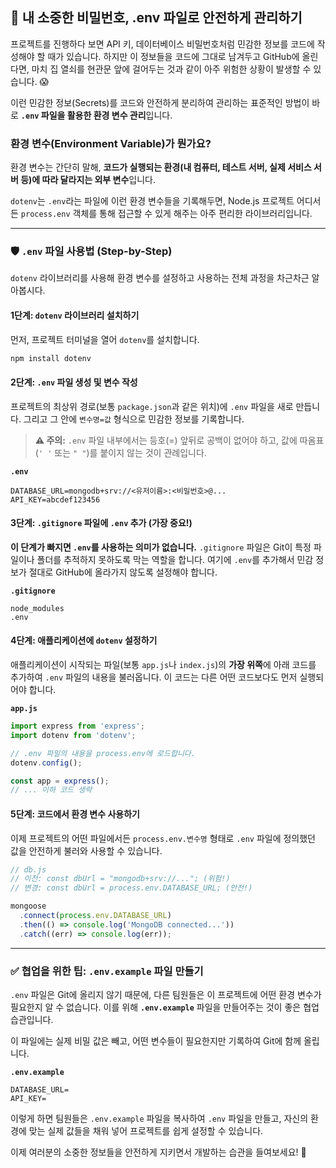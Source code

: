 ## 🔑 내 소중한 비밀번호, .env 파일로 안전하게 관리하기

프로젝트를 진행하다 보면 API 키, 데이터베이스 비밀번호처럼 민감한 정보를 코드에 작성해야 할 때가 있습니다. 하지만 이 정보들을 코드에 그대로 남겨두고 GitHub에 올린다면, 마치 집 열쇠를 현관문 앞에 걸어두는 것과 같이 아주 위험한 상황이 발생할 수 있습니다. 😱

이런 민감한 정보(Secrets)를 코드와 안전하게 분리하여 관리하는 표준적인 방법이 바로 **`.env` 파일을 활용한 환경 변수 관리**입니다.

### 환경 변수(Environment Variable)가 뭔가요?

환경 변수는 간단히 말해, **코드가 실행되는 환경(내 컴퓨터, 테스트 서버, 실제 서비스 서버 등)에 따라 달라지는 외부 변수**입니다.

`dotenv`는 `.env`라는 파일에 이런 환경 변수들을 기록해두면, Node.js 프로젝트 어디서든 `process.env` 객체를 통해 접근할 수 있게 해주는 아주 편리한 라이브러리입니다.

---

### 🛡️ `.env` 파일 사용법 (Step-by-Step)

`dotenv` 라이브러리를 사용해 환경 변수를 설정하고 사용하는 전체 과정을 차근차근 알아봅시다.

#### 1단계: `dotenv` 라이브러리 설치하기

먼저, 프로젝트 터미널을 열어 `dotenv`를 설치합니다.

```bash
npm install dotenv
```

#### 2단계: `.env` 파일 생성 및 변수 작성

프로젝트의 최상위 경로(보통 `package.json`과 같은 위치)에 `.env` 파일을 새로 만듭니다. 그리고 그 안에 `변수명=값` 형식으로 민감한 정보를 기록합니다.

> **⚠️ 주의:** `.env` 파일 내부에서는 등호(=) 앞뒤로 공백이 없어야 하고, 값에 따옴표(`' '` 또는 `" "`)를 붙이지 않는 것이 관례입니다.

**`.env`**

```text
DATABASE_URL=mongodb+srv://<유저이름>:<비밀번호>@...
API_KEY=abcdef123456
```

#### 3단계: `.gitignore` 파일에 `.env` 추가 (가장 중요\!)

**이 단계가 빠지면 `.env`를 사용하는 의미가 없습니다.** `.gitignore` 파일은 Git이 특정 파일이나 폴더를 추적하지 못하도록 막는 역할을 합니다. 여기에 `.env`를 추가해서 민감 정보가 절대로 GitHub에 올라가지 않도록 설정해야 합니다.

**`.gitignore`**

```text
node_modules
.env
```

#### 4단계: 애플리케이션에 `dotenv` 설정하기

애플리케이션이 시작되는 파일(보통 `app.js`나 `index.js`)의 **가장 위쪽**에 아래 코드를 추가하여 `.env` 파일의 내용을 불러옵니다. 이 코드는 다른 어떤 코드보다도 먼저 실행되어야 합니다.

**`app.js`**

```javascript
import express from 'express';
import dotenv from 'dotenv';

// .env 파일의 내용을 process.env에 로드합니다.
dotenv.config();

const app = express();
// ... 이하 코드 생략
```

#### 5단계: 코드에서 환경 변수 사용하기

이제 프로젝트의 어떤 파일에서든 `process.env.변수명` 형태로 `.env` 파일에 정의했던 값을 안전하게 불러와 사용할 수 있습니다.

```javascript
// db.js
// 이전: const dbUrl = "mongodb+srv://..."; (위험!)
// 변경: const dbUrl = process.env.DATABASE_URL; (안전!)

mongoose
  .connect(process.env.DATABASE_URL)
  .then(() => console.log('MongoDB connected...'))
  .catch((err) => console.log(err));
```

---

### ✅ 협업을 위한 팁: `.env.example` 파일 만들기

`.env` 파일은 Git에 올리지 않기 때문에, 다른 팀원들은 이 프로젝트에 어떤 환경 변수가 필요한지 알 수 없습니다. 이를 위해 **`.env.example`** 파일을 만들어주는 것이 좋은 협업 습관입니다.

이 파일에는 실제 비밀 값은 빼고, 어떤 변수들이 필요한지만 기록하여 Git에 함께 올립니다.

**`.env.example`**

```text
DATABASE_URL=
API_KEY=
```

이렇게 하면 팀원들은 `.env.example` 파일을 복사하여 `.env` 파일을 만들고, 자신의 환경에 맞는 실제 값들을 채워 넣어 프로젝트를 쉽게 설정할 수 있습니다.

이제 여러분의 소중한 정보들을 안전하게 지키면서 개발하는 습관을 들여보세요\! 🎉
